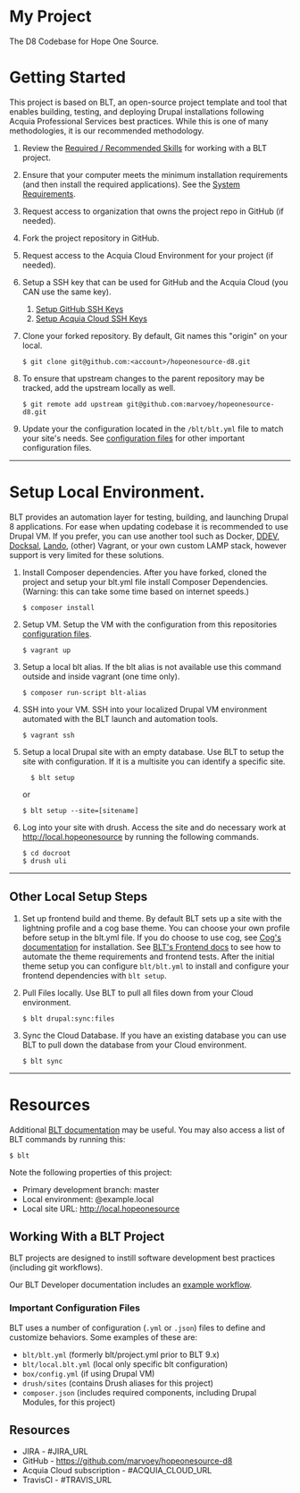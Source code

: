 # My Project

The D8 Codebase for Hope One Source.

# Getting Started

This project is based on BLT, an open-source project template and tool that enables building, testing, and deploying Drupal installations following Acquia Professional Services best practices. While this is one of many methodologies, it is our recommended methodology. 

1. Review the [Required / Recommended Skills](https://docs.acquia.com/blt/developer/skills/) for working with a BLT project.
2. Ensure that your computer meets the minimum installation requirements (and then install the required applications). See the [System Requirements](https://docs.acquia.com/blt/install/).
3. Request access to organization that owns the project repo in GitHub (if needed).
4. Fork the project repository in GitHub.
5. Request access to the Acquia Cloud Environment for your project (if needed).
6. Setup a SSH key that can be used for GitHub and the Acquia Cloud (you CAN use the same key).
    1. [Setup GitHub SSH Keys](https://help.github.com/articles/adding-a-new-ssh-key-to-your-github-account/)
    2. [Setup Acquia Cloud SSH Keys](https://docs.acquia.com/acquia-cloud/ssh/generate)
7. Clone your forked repository. By default, Git names this "origin" on your local.
    ```
    $ git clone git@github.com:<account>/hopeonesource-d8.git
    ```
8. To ensure that upstream changes to the parent repository may be tracked, add the upstream locally as well.
    ```
    $ git remote add upstream git@github.com:marvoey/hopeonesource-d8.git
    ```

9. Update your the configuration located in the `/blt/blt.yml` file to match your site's needs. See [configuration files](#important-configuration-files) for other important configuration files.


----
# Setup Local Environment.

BLT provides an automation layer for testing, building, and launching Drupal 8 applications. For ease when updating codebase it is recommended to use  Drupal VM. If you prefer, you can use another tool such as Docker, [DDEV](https://docs.acquia.com/blt/install/alt-env/ddev/), [Docksal](https://docs.acquia.com/blt/install/alt-env/docksal/), [Lando](https://docs.acquia.com/blt/install/alt-env/lando/), (other) Vagrant, or your own custom LAMP stack, however support is very limited for these solutions.
1. Install Composer dependencies.
After you have forked, cloned the project and setup your blt.yml file install Composer Dependencies. (Warning: this can take some time based on internet speeds.)
    ```
    $ composer install
    ```
2. Setup VM.
Setup the VM with the configuration from this repositories [configuration files](#important-configuration-files).

    ```
    $ vagrant up
    ```

3. Setup a local blt alias.
If the blt alias is not available use this command outside and inside vagrant (one time only).
    ```
    $ composer run-script blt-alias
    ```

4. SSH into your VM.
SSH into your localized Drupal VM environment automated with the BLT launch and automation tools.
    ```
    $ vagrant ssh
    ```

5. Setup a local Drupal site with an empty database.
Use BLT to setup the site with configuration.  If it is a multisite you can identify a specific site.
   ```
     $ blt setup
    ```
   or
   ```
   $ blt setup --site=[sitename]
   ```

6. Log into your site with drush.
Access the site and do necessary work at http://local.hopeonesource by running the following commands.
    ```
    $ cd docroot
    $ drush uli
    ```

---
## Other Local Setup Steps

1. Set up frontend build and theme.
By default BLT sets up a site with the lightning profile and a cog base theme. You can choose your own profile before setup in the blt.yml file. If you do choose to use cog, see [Cog's documentation](https://github.com/acquia-pso/cog/blob/8.x-1.x/STARTERKIT/README.md#create-cog-sub-theme) for installation.
See [BLT's Frontend docs](https://docs.acquia.com/blt/developer/frontend/) to see how to automate the theme requirements and frontend tests.
After the initial theme setup you can configure `blt/blt.yml` to install and configure your frontend dependencies with `blt setup`.

2. Pull Files locally.
Use BLT to pull all files down from your Cloud environment.

   ```
   $ blt drupal:sync:files
   ```

3. Sync the Cloud Database.
If you have an existing database you can use BLT to pull down the database from your Cloud environment.
   ```
   $ blt sync
   ```


---

# Resources 

Additional [BLT documentation](https://docs.acquia.com/blt/) may be useful. You may also access a list of BLT commands by running this:
```
$ blt
``` 

Note the following properties of this project:
* Primary development branch: master
* Local environment: @example.local
* Local site URL: http://local.hopeonesource

## Working With a BLT Project

BLT projects are designed to instill software development best practices (including git workflows). 

Our BLT Developer documentation includes an [example workflow](https://docs.acquia.com/blt/developer/dev-workflow/).

### Important Configuration Files

BLT uses a number of configuration (`.yml` or `.json`) files to define and customize behaviors. Some examples of these are:

* `blt/blt.yml` (formerly blt/project.yml prior to BLT 9.x)
* `blt/local.blt.yml` (local only specific blt configuration)
* `box/config.yml` (if using Drupal VM)
* `drush/sites` (contains Drush aliases for this project)
* `composer.json` (includes required components, including Drupal Modules, for this project)

## Resources

* JIRA - #JIRA_URL
* GitHub - https://github.com/marvoey/hopeonesource-d8
* Acquia Cloud subscription - #ACQUIA_CLOUD_URL
* TravisCI - #TRAVIS_URL